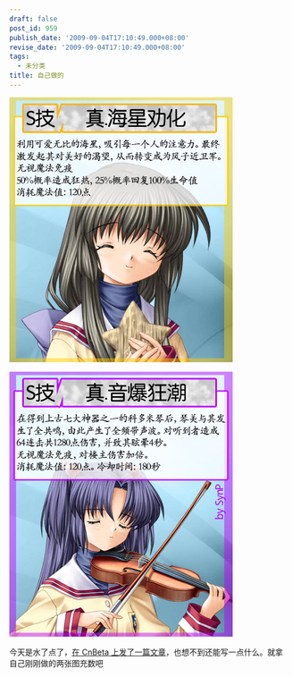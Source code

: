 ```yaml
---
draft: false
post_id: 959
publish_date: '2009-09-04T17:10:49.000+08:00'
revise_date: '2009-09-04T17:10:49.000+08:00'
tags:
  - 未分类
title: 自己做的
---
```


![](img_bimg_4807592602219346771.jpg)

![](img_bimg_4807592602219346772.jpg)

今天是水了点了，[在 CnBeta 上发了一篇文章](http://www.cnbeta.com/articles/92661.htm)，也想不到还能写一点什么。就拿自己刚刚做的两张图充数吧
